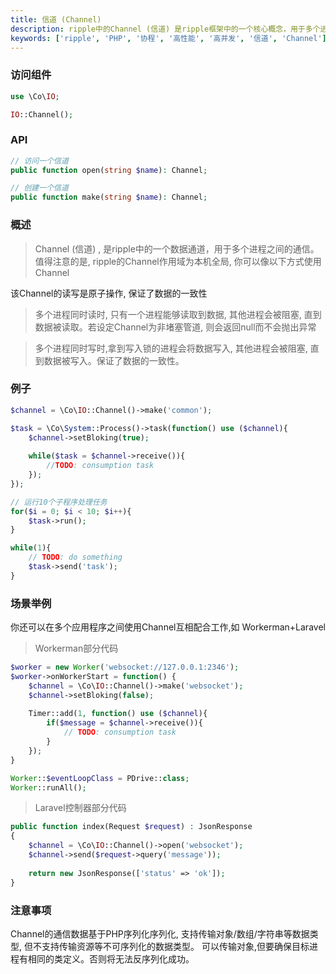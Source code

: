 ```yaml
---
title: 信道 (Channel)
description: ripple中的Channel (信道) 是ripple框架中的一个核心概念，用于多个进程之间之间的通信。Channel对象代表一个数据通道, 用于多个进程之间之间的通信。
keywords: ['ripple', 'PHP', '协程', '高性能', '高并发', '信道', 'Channel']
---
```


### 访问组件

```php
use \Co\IO;

IO::Channel();
```

### API

```php
// 访问一个信道
public function open(string $name): Channel;

// 创建一个信道
public function make(string $name): Channel;
```

### 概述

> Channel (信道) , 是ripple中的一个数据通道，用于多个进程之间的通信。值得注意的是, ripple的Channel作用域为本机全局,
> 你可以像以下方式使用Channel


该Channel的读写是原子操作, 保证了数据的一致性

> 多个进程同时读时, 只有一个进程能够读取到数据, 其他进程会被阻塞, 直到数据被读取。若设定Channel为非堵塞管道,
> 则会返回null而不会抛出异常

> 多个进程同时写时,拿到写入锁的进程会将数据写入, 其他进程会被阻塞, 直到数据被写入。保证了数据的一致性。

### 例子

```php
$channel = \Co\IO::Channel()->make('common');

$task = \Co\System::Process()->task(function() use ($channel){
    $channel->setBloking(true);
    
    while($task = $channel->receive()){
        //TODO: consumption task
    });
});

// 运行10个子程序处理任务
for($i = 0; $i < 10; $i++){
    $task->run();
}

while(1){
    // TODO: do something
    $task->send('task');
}
```

### 场景举例

你还可以在多个应用程序之间使用Channel互相配合工作,如 Workerman+Laravel

> Workerman部分代码

```php
$worker = new Worker('websocket://127.0.0.1:2346');
$worker->onWorkerStart = function() {
    $channel = \Co\IO::Channel()->make('websocket');
    $channel->setBloking(false);
    
    Timer::add(1, function() use ($channel){
        if($message = $channel->receive()){
            // TODO: consumption task
        }
    });
}

Worker::$eventLoopClass = PDrive::class;
Worker::runAll();
```

> Laravel控制器部分代码

```php
public function index(Request $request) : JsonResponse
{
    $channel = \Co\IO::Channel()->open('websocket');
    $channel->send($request->query('message'));
    
    return new JsonResponse(['status' => 'ok']);
}
```

### 注意事项

Channel的通信数据基于PHP序列化序列化, 支持传输对象/数组/字符串等数据类型, 但不支持传输资源等不可序列化的数据类型。
可以传输对象,但要确保目标进程有相同的类定义。否则将无法反序列化成功。
